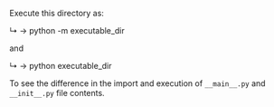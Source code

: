 Execute this directory as:

↳ → python -m executable_dir

and

↳ → python executable_dir

To see the difference in the import and execution of `__main__.py` and `__init__.py`
file contents.
